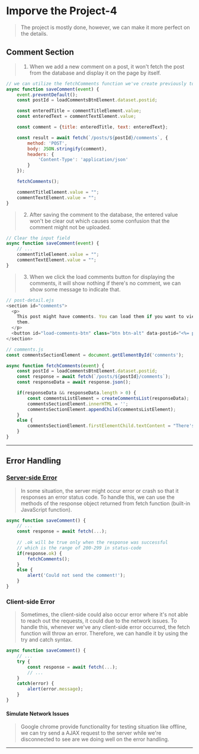 # Imporve the Project-4
> The project is mostly done, however, we can make it more perfect on the details.
## Comment Section
> 1. When we add a new comment on a post, it won't fetch the post from the database and display it on the page by itself.
```js
// we can utilize the fetchComments function we've create previously to fetch and display the content
async function saveComment(event) {
    event.preventDefault();
    const postId = loadCommentsBtnElement.dataset.postid;

    const enteredTitle = commentTitleElement.value;
    const enteredText = commentTextElement.value;

    const comment = {title: enteredTitle, text: enteredText};

    const result = await fetch(`/posts/${postId}/comments`, {
        method: 'POST',
        body: JSON.stringify(comment),
        headers: {
            'Content-Type': 'application/json'
        }
    });

    fetchComments();

    commentTitleElement.value = "";
    commentTextElement.value = "";
}
```
> 2. After saving the comment to the database, the entered value won't be clear out which causes some confusion that the comment might not be uploaded.
```js
// Clear the input field
async function saveComment(event) {
    // ...
    commentTitleElement.value = "";
    commentTextElement.value = "";
}
```
> 3. When we click the load comments button for displaying the comments, it will show nothing if there's no comment, we can show some message to indicate that.
```js
// post-detail.ejs
<section id="comments">
  <p>
    This post might have comments. You can load them if you want to view
    them.
  </p>
  <button id="load-comments-btn" class="btn btn-alt" data-postid="<%= post._id %>">Load Comment</button>
</section>
```
```js
// comments.js
const commentsSectionElement = document.getElementById('comments');

async function fetchComments(event) {
    const postId = loadCommentsBtnElement.dataset.postid;
    const response = await fetch(`/posts/${postId}/comments`);
    const responseData = await response.json();

    if(responseData && responseData.length > 0) {
        const commentsListElement = createCommentsList(responseData);
        commentsSectionElement.innerHTML = '';
        commentsSectionElement.appendChild(commentsListElement);
    }
    else {
        commentsSectionElement.firstElementChild.textContent = "There's no comment on this post so far, add some to make it prettier!";
    }
}
```

---

## Error Handling
### [Server-side Error](https://www.moesif.com/blog/technical/monitoring/10-Error-Status-Codes-When-Building-APIs-For-The-First-Time-And-How-To-Fix-Them/#:~:text=This%20error%20response%20also%20indicates,contact%20support%20if%20it%20persists.)
> In some situation, the server might occur error or crash so that it responses an error status code. To handle this, we can use the methods of the response object returned from fetch function (built-in JavaScript function).
```js
async function saveComment() {
    // ...
    const response = await fetch(...);
    
    // .ok will be true only when the response was successful
    // which is the range of 200-299 in status-code
    if(response.ok) {
        fetchComments();
    }
    else {
        alert('Could not send the comment!');
    }
}
```

### Client-side Error
> Sometimes, the client-side could also occur error where it's not able to reach out the requests, it could due to the network issues. To handle this, whenever we've any client-side error occurred, the fetch function will throw an error. Therefore, we can handle it by using the try and catch syntax.
```js
async function saveComment() {
    // ...
    try {
        const response = await fetch(...);
        // ...
    }
    catch(error) {
        alert(error.message);
    }
}
```
#### Simulate Network Issues
> Google chrome provide functionality for testing situation like offline, we can try send a AJAX request to the server while we're disconnected to see are we doing well on the error handling.
---
